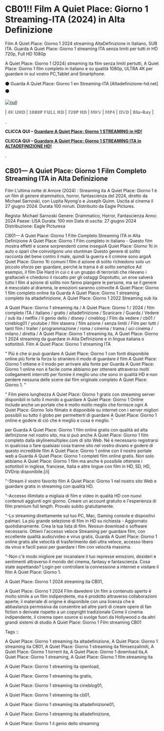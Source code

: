 # CB01!! Film A Quiet Place: Giorno 1 Streaming-ITA (2024) in Alta Definizione

Film A Quiet Place: Giorno 1 2024 streaming AltaDefinizione in Italiano, SUB ITA. Guarda A Quiet Place: Giorno 1 streaming ITA senza limiti per tutti in HD 720p, Full HD 1080p

A Quiet Place: Giorno 1 (2024) streaming ita film senza limiti pertutti, A Quiet Place: Giorno 1 film completo in italiano e su qualità 1080p, ULTRA 4K per guardare in sul vostro PC,Tablet and Smartphone.

⚫ Guarda A Quiet Place: Giorno 1 en Streaming-ITA [Altadefinizione-hd.net] ⚫

[![null](https://static.wixstatic.com/media/855a25_043b5abeb4ae4d35ac003198e7fe56ed~mv2.gif)](https://t.co/vEbxd16Bpz)

| 𝟜𝕂 𝕌ℍ𝔻 | 𝟙𝟘𝟠𝟘ℙ 𝔽𝕌𝕃𝕃 ℍ𝔻 | 𝟟𝟚𝟘ℙ ℍ𝔻 | 𝕄𝕂𝕍 | 𝕄ℙ𝟜 | 𝔻𝕍𝔻 | 𝔹𝕝𝕦-ℝ𝕒𝕪 |

.

**CLICCA QUI –  [Guardare A Quiet Place: Giorno 1 STREAMING in HD!](https://t.co/vEbxd16Bpz)**


**CLICCA QUI –  [Guardare A Quiet Place: Giorno 1 STREAMING ITA in ALTADEFINIZIONE HD!](https://t.co/vEbxd16Bpz)**

.

## CB01— A Quiet Place: Giorno 1 Film Completo Streaming ITA in Alta Definizione

Film L’ultima notte di Amore (2024) : Streaming ita A Quiet Place: Giorno 1 è un film di genere drammatico, horror, fantascienza del 2024, diretto da Michael Sarnoski, con Lupita Nyong'o e Joseph Quinn. Uscita al cinema il 27 giugno 2024. Durata 100 minuti. Distribuito da Eagle Pictures.

Regista: Michael Sarnoski
Genere: Drammatico, Horror, Fantascienza
Anno: 2024
Paese: USA
Durata: 100 min
Data di uscita: 27 giugno 2024
Distribuzione: Eagle Picturesa

CB01— A Quiet Place: Giorno 1 Film Completo Streaming ITA in Alta Definizione A Quiet Place: Giorno 1 Film completo in italiano - Questo film mostra effetti e scene sorprendenti come inseguiA Quiet Place: Giorno 1ti in auto o spari che coinvolgono uno stuntman Questo genere di solito racconta del bene contro il male, quindi la guerra e il crimine sono argoA Quiet Place: Giorno 1ti comuni I film d azione di solito richiedono solo un piccolo sforzo per guardare, perché la trama è di solito semplice Ad esempio, il film Die Hard in cui c è un gruppo di terroristi che rilevano i grattacieli e chiedono il riscatto per gli ostaggi Dopotutto, un eroe salverà tutto I film d azione di solito non fanno piangere le persone, ma se il genere è mescolato al dramma, le emozioni saranno coinvolte A Quiet Place: Giorno 1 film completo online ita Guarda A Quiet Place: Giorno 1 streaming completo ita altadefinizione, A Quiet Place: Giorno 1 2022 Streaming sub ita

A Quiet Place: Giorno 1 streaming ita / A Quiet Place: Giorno 1 / 2024 / film completo ITA / italiano / gratis / altadefinizione / Scaricare / Guarda / Vedere / sub ita / netflix / il genio dello / disney / cineblog / Film da vedere / cb01 / cineblog01 / youtube / film stasera / film azione / senza limiti / Film per tutti / tanti film / trailer / programmazione / roma / cinema / trama / uci cinema / milano / diretta / A Quiet Place: Giorno 1 streaming ita, A Quiet Place: Giorno 1 2024 streaming da guardare in Alta Definizione e in lingua italiana o sottotitoli. Film A Quiet Place: Giorno 1 streaming ITA


" Più è che si può guardare A Quiet Place: Giorno 1 con fonti disponibile online più forte la forza lo straniero il modo di guardare il film A Quiet Place: Giorno 1 ottiene e il modo per arrivare alla fonte per Guarda A Quiet Place: Giorno 1 online non è facile come abbiamo per ottenere attraverso molti collegamenti interrotti per fornire il meglio uno che sono in qualità HD e non perdere nessuna delle scene dal film originale completo A Quiet Place: Giorno 1. "


" Film pieno lunghezza A Quiet Place: Giorno 1 gratis con streaming server disponibili in tutto il mondo a guardare A Quiet Place: Giorno 1 Online include anche un portale che è molto molto meglio che fornisce ogni A Quiet Place: Giorno 1olo filmato è disponibile su internet con i server migliori possibili su tutto il globo per permetterti di guardare A Quiet Place: Giorno 1 online e godere di ciò che è meglio e cosa è meglio. "

per Guarda A Quiet Place: Giorno 1 film online gratis con qualità ad alta definizione nel nostro sito, ma si può anche A Quiet Place: Giorno 1 film completo dalla skylinemultiplex.com di sito Web. Né è necessario registrarsi in qualcosa o fare qualsiasi cosa tranne sito nel vostro divano e godere di questo incredibile film A Quiet Place: Giorno 1 online con il nostro portale web a Guarda A Quiet Place: Giorno 1 completi film online gratis. Non solo abbiamo A Quiet Place: Giorno 1 film ma anche è possibile ottenere i sottotitoli in inglese, francese, Italia e altre lingue con film in HD, SD, HD, DVDrip disponibile.[/i]

"-Stream il vostro favorito film A Quiet Place: Giorno 1 nel nostro sito Web e guardare gratis in streaming con qualità HD.

"-Accesso illimitato a migliaia di film e video in qualità HD con nuovi contenuti aggiunti ogni giorno. Creare un account gratuito e l'esperienza di film premium full length. Provalo subito gratuitamente.

"-Lo streaming direttamente sul tuo PC, Mac, Gaming console e dispositivi palmari. La più grande selezione di film in HD su richiesta - Aggiornato quotidianamente. Crea la tua lista di film. Nessun download o software necessario. Ottieni l'accesso veloce Streaming per guardare film, con eccellente qualità audio/video e virus gratis, Guarda A Quiet Place: Giorno 1 online gratis alle velocità di trasferimento dati ultra veloce, accesso libero da virus e facili passi per guardare i film con velocità massima.

"-Non c'è modo migliore per incanalare il tuo represse emozioni, desideri e sentimenti attraverso il mondo del cinema, fantasy e fantascienza. Cosa state aspettando? Login per controllare la connessione a internet e visitare il film A Quiet Place: Giorno 1.

A Quiet Place: Giorno 1 2024 streaming ita CB01,
 
A Quiet Place: Giorno 1 2024 Film davedere Un film a contenuto aperto è molto simile a un film indipendente, ma è prodotto attraverso collaborazioni aperte; il materiale di origine è disponibile con una licenza che è abbastanza permissiva da consentire ad altre parti di creare opere di fan fiction o derivate rispetto a un copyright tradizionale Come il cinema indipendente, il cinema open source si svolge fuori da Hollywood o da altri grandi sistemi di studio A Quiet Place: Giorno 1 Film streaming CB01

Tags ::

A Quiet Place: Giorno 1 streaming ita altadefinizione, A Quiet Place: Giorno 1 streaming ita CB01, A Quiet Place: Giorno 1 streaming ita filmsenzalimiti, A Quiet Place: Giorno 1 torrent ita, A Quiet Place: Giorno 1 download ita,A Quiet Place: Giorno 1 streaming, A Quiet Place: Giorno 1 film streaming ita

A Quiet Place: Giorno 1 streaming ita openload,

A Quiet Place: Giorno 1 streaming ita gratis,

A Quiet Place: Giorno 1 streaming ita cineblog01,

A Quiet Place: Giorno 1 streaming ita cb01,

A Quiet Place: Giorno 1 streaming ita altadefinizione01,

A Quiet Place: Giorno 1 streaming ita altadefinizione, 

A Quiet Place: Giorno 1 il genio dello streaming

